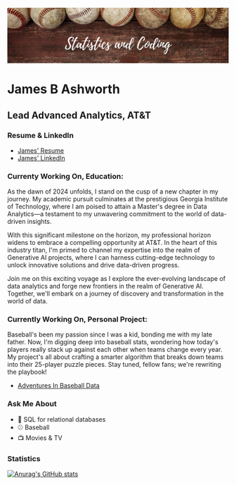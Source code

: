 ![](https://github.com/james-b-ashworth/james-b-ashworth/blob/main/github_banner.png)
# James B Ashworth
## Lead Advanced Analytics, AT&T

### Resume & LinkedIn
- [James' Resume](https://github.com/james-b-ashworth/resume.md/blob/main/resume.pdf)
- [James' LinkedIn](https://www.linkedin.com/in/james-ashworth-11514348/)

### Currenty Working On, Education:

As the dawn of 2024 unfolds, I stand on the cusp of a new chapter in my journey. My academic pursuit culminates at the prestigious Georgia Institute of Technology, where I am poised to attain a Master's degree in Data Analytics—a testament to my unwavering commitment to the world of data-driven insights.

With this significant milestone on the horizon, my professional horizon widens to embrace a compelling opportunity at AT&T. In the heart of this industry titan, I'm primed to channel my expertise into the realm of Generative AI projects, where I can harness cutting-edge technology to unlock innovative solutions and drive data-driven progress.

Join me on this exciting voyage as I explore the ever-evolving landscape of data analytics and forge new frontiers in the realm of Generative AI. Together, we'll embark on a journey of discovery and transformation in the world of data.

### Currently Working On, Personal Project:

Baseball's been my passion since I was a kid, bonding me with my late father. Now, I'm digging deep into baseball stats, wondering how today's players really stack up against each other when teams change every year. My project's all about crafting a smarter algorithm that breaks down teams into their 25-player puzzle pieces. Stay tuned, fellow fans; we're rewriting the playbook!

- [Adventures In Baseball Data](adventuresinbaseballdata.blogspot.com)

### Ask Me About

- :post_office: SQL for relational databases
- :baseball: Baseball
- :tv: Movies & TV

### Statistics

[![Anurag's GitHub stats](https://github-readme-stats.vercel.app/api?username=james-b-ashworth)](https://github.com/anuraghazra/github-readme-stats)

<!--
**james-b-ashworth/james-b-ashworth** is a ✨ _special_ ✨ repository because its `README.md` (this file) appears on your GitHub profile.

Here are some ideas to get you started:

- 🔭 I’m currently working on ...
- 🌱 I’m currently learning ...
- 👯 I’m looking to collaborate on ...
- 🤔 I’m looking for help with ...
- 💬 Ask me about ...
- 📫 How to reach me: ...
- 😄 Pronouns: ...
- ⚡ Fun fact: ...
-->
